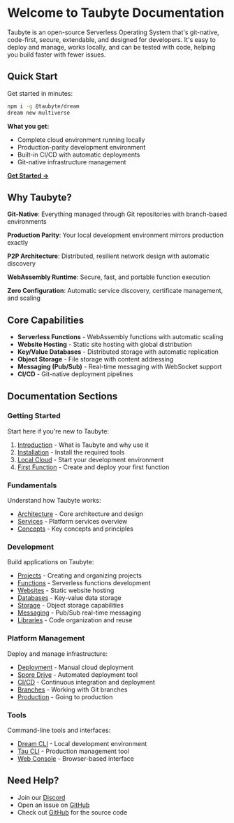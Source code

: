 # Welcome to Taubyte Documentation

<!-- Source: docs-old/index.md -->

Taubyte is an open-source Serverless Operating System that's git-native, code-first, secure, extendable, and designed for developers. It's easy to deploy and manage, works locally, and can be tested with code, helping you build faster with fewer issues.

## Quick Start

Get started in minutes:

```bash
npm i -g @taubyte/dream
dream new multiverse
```

**What you get:**

- Complete cloud environment running locally
- Production-parity development environment
- Built-in CI/CD with automatic deployments
- Git-native infrastructure management

[**Get Started →**](getting-started/introduction.md)

## Why Taubyte?

**Git-Native**: Everything managed through Git repositories with branch-based environments

**Production Parity**: Your local development environment mirrors production exactly

**P2P Architecture**: Distributed, resilient network design with automatic discovery

**WebAssembly Runtime**: Secure, fast, and portable function execution

**Zero Configuration**: Automatic service discovery, certificate management, and scaling

## Core Capabilities

- **Serverless Functions** - WebAssembly functions with automatic scaling
- **Website Hosting** - Static site hosting with global distribution
- **Key/Value Databases** - Distributed storage with automatic replication
- **Object Storage** - File storage with content addressing
- **Messaging (Pub/Sub)** - Real-time messaging with WebSocket support
- **CI/CD** - Git-native deployment pipelines

## Documentation Sections

### Getting Started

Start here if you're new to Taubyte:

1. [Introduction](getting-started/introduction.md) - What is Taubyte and why use it
2. [Installation](getting-started/installation.md) - Install the required tools
3. [Local Cloud](getting-started/local-cloud.md) - Start your development environment
4. [First Function](getting-started/first-function.md) - Create and deploy your first function

### Fundamentals

Understand how Taubyte works:

- [Architecture](fundamentals/architecture.md) - Core architecture and design
- [Services](fundamentals/services.md) - Platform services overview
- [Concepts](fundamentals/concepts.md) - Key concepts and principles

### Development

Build applications on Taubyte:

- [Projects](development/projects.md) - Creating and organizing projects
- [Functions](development/functions.md) - Serverless functions development
- [Websites](development/websites.md) - Static website hosting
- [Databases](development/databases.md) - Key-value data storage
- [Storage](development/storage.md) - Object storage capabilities
- [Messaging](development/messaging.md) - Pub/Sub real-time messaging
- [Libraries](development/libraries.md) - Code organization and reuse

### Platform Management

Deploy and manage infrastructure:

- [Deployment](platform/deployment.md) - Manual cloud deployment
- [Spore Drive](platform/spore-drive.md) - Automated deployment tool
- [CI/CD](platform/ci-cd.md) - Continuous integration and deployment
- [Branches](platform/branches.md) - Working with Git branches
- [Production](platform/production.md) - Going to production

### Tools

Command-line tools and interfaces:

- [Dream CLI](tools/dream.md) - Local development environment
- [Tau CLI](tools/tau-cli.md) - Production management tool
- [Web Console](tools/web-console.md) - Browser-based interface

## Need Help?

- Join our [Discord](https://discord.gg/KbN3KN7kpQ)
- Open an issue on [GitHub](https://github.com/taubyte/tau/issues)
- Check out [GitHub](https://github.com/taubyte/tau) for the source code

